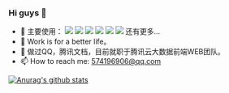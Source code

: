 <!--
**NOlanguagen/NOlanguagen** is a ✨ _special_ ✨ repository because its `README.md` (this file) appears on your GitHub profile.

Here are some ideas to get you started:
-->
### Hi guys 👋

- 🔭 主要使用：
[![](https://img.shields.io/badge/-Node.js-43853d?style=flat-square&logo=node.js&logoColor=fff)](https://nodejs.org/)
[![](https://img.shields.io/badge/-HTML5-e34f26?style=flat-square&logo=HTML5&logoColor=fff)](https://html.spec.whatwg.org)
[![](https://img.shields.io/badge/-JavaScript-e5cd0c?style=flat-square&logo=JavaScript&logoColor=000)](https://www.ecma-international.org)
[![](https://img.shields.io/badge/-CSS3-1572B6?style=flat-square&logo=css3&logoColor=white)](https://www.w3.org/Style/CSS/)
[![](https://img.shields.io/badge/-Java-%23ED8B00.svg?&style=flat-square&logo=java&logoColor=white)](https://www.java.com/)
[![](https://img.shields.io/badge/-Git-f05032?style=flat-square&logo=git&logoColor=white)](https://git-scm.com/)
还有更多...
- 🤔 Work is for a better life。
- 🌱 做过QQ，腾讯文档，目前就职于腾讯云大数据前端WEB团队。
- 📫 How to reach me: 574196906@qq.com

[![Anurag's github stats](https://github-readme-stats.vercel.app/api?username=NOlanguage1993&theme=dracula)]()
